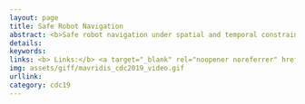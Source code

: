 ```yaml
---
layout: page
title: Safe Robot Navigation 
abstract: <b>Safe robot navigation under spatial and temporal constraints:</b> Construction of hybrid automaton based on MITL constraints using time-dependent vector field-based control.
details: 
keywords: 
links: <b> Links:</b> <a target="_blank" rel="noopener noreferrer" href="https://ieeexplore.ieee.org/stamp/stamp.jsp?arnumber=9028890">(CDC19)</a> 
img: assets/giff/mavridis_cdc2019_video.gif
urllink: 
category: cdc19
---
```

